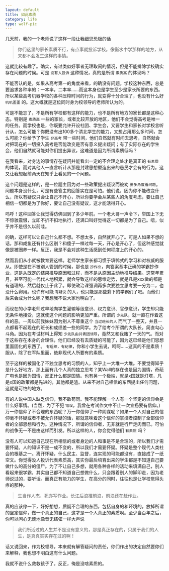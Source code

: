 ```yaml
---
layout: default
title: 如此素质
category: life
type: wolf-pic
---
```

几天前，我的一个老师说了这样一段让我细思恐极的话

> 你们这里的家长素质不行，有点事就投诉学校。像衡水中学那样的地方，从来都不会发生这样的事情。

这就比较有趣了。确实，有过类似好事者无理取闹的情况，但是不能排除学校确实存在问题的时候。可是 `没有人投诉` 这种情况，真的是所谓 `素质高` 的体现吗？

不能否认的是，如果从高考第一的角度来看，的确没有问题。学校这种东西，总是要追求各种率的：一本率，二本率……而这本身也是学生至少是家长所要的东西。所以某些高考机器学校的各种压榨时间的行为，就变得十分合理了，也没有什么好 `叽叽歪歪` 的。这大概就是这位同时身为校领导的老师所认为的。

可是不能忘了，不是所有学校都有这样的能力，也不是所有地方的家长都是这种心态。特别是 `素质高` 一些的家长，或者比较开放的地区，他们不会觉得高考是唯一的任务。而学校也是，你既要允许开设社团、学生会，又要学生和家长对学校言听计从，怎么可能？你既没有出100多个清北学生的能力，又想占用那么多时间，怎么可能？你给予了学生 `非高考` 带一些时间，他们自然就有时间去思考，自然就会对把现在的一切投入高考是否能改变是否有意义提出疑问；有了实际存在的学生会，他们自然就可能对你们提出异议，这难道是因为所谓素质低吗？

在我看来，对身边的事情存在疑问并能看出一定的不合理之处才是真正的 `有素质` 的体现，而对其他人一直言听计从那是封建思想塑造出来的愚民才会有的行为。这又让我想起前两天在知乎上看见的一个问题。

这个问题是这样的，是一位题主因为对一些政策提出疑议而被劝 `要多角度看问题`。问题本身没什么，可是有些答主的回答实在是可怕。他们说，因为你不能改变什么，所以有疑议只会让自己不开心，所以你要学会从某些人的角度考虑，要让自己相信一切都是为了你好，要让自己没有疑议，这才能活得开心。

呜呼！这种回答让我觉得仿佛回到了多少年前。一个老大哥一声令下，举国上下无不惊骇震慑，立即不折不扣地执行，还满口叫好觉得这一切都是为了自己。唔，似乎并不是很久以前哇。

的确，这样可以让自己什么都不想。不想太多，自然就开心了。可是人如果不想的话，那和咸鱼还有什么区别？和傻子一样过每一天，开心是开心了，但这种感觉就像是被圈养一样。反正，我是不会对这种生活感到任何程度上的开心的。

然而我们从小就被教育要这样。老师学生家长都习惯于填鸭式的学习和对权威的服从。即使是在不被别人管到的时候，那也是 `抄作业`，向答案基本正确的学霸抄作业，这是从既定的结果推导原因和过程，而不是从原因主动地推导结果。这常年累月，甚至可能一代代人地积累，就会导致这样的思维定势，就是凡是xxx做的都是有道理的，然后就仅止于此了。即使政治课强调再多次要独立思考要一分为二，也没什么卵用。也许有可能 `有疑议` 的人，也只能是那些剩下的学霸们了吧。而他们后来会成为什么呢？我想我不说大家也明白了。

而现在的小学老师过早地向学生灌输等级意识、权力意识、官僚意识，学生却只能无条件地接受，这就使这个问题的影响更加严重。所谓的 `少先队`，就一直在作着这样的恶。一周以前我妹妹因为别人不尊重这个 `当过班长的人` 而气了一整天，并且一点都看不起现在的班长和成绩差一些的同学。为了给考个所谓的大队长，简直勾心斗角。因为在考试材料上得知 `少先队由共青团领导`，竟然又和我赌了一天的气。而对于这些存在本身的合理性，他们已经没有去质疑的可能了，因为这已经是他们思想里面固化的东西了。 `有组织，有纪律`，你和小学生去说，呵呵……这真的不是素质！服从，除了在军队里面，绝非现代人所要有的素质。

至于这样的被固化了不独立思考的习惯的人，知乎上一大堆一大堆。不要觉得知乎是什么好地方，那上面有几个人真的独立思考？某Wall的存在也是因为国情，奇葩广电也是因为国情，反正什么都是国情。也有另一个极端，就是x国就是灯塔，凡是x国的政策都是先进的，其他都是渣。从来不对自己相信的东西提出任何问题，这就是可怕的地方。

有的人说中国人缺乏信仰，我不敢苟同。我不能理解一个人有一个坚定的信仰会是什么好事情。(当然，为了不犯 `错误`，我曾在考试作文中不止一次宣扬要有信仰。)万一你信仰了不合理的东西呢？万一你信仰了一种阴谋呢？如果一个人对自己的信仰毫不怀疑或者不被允许怀疑的话，那就意味着这个信仰的掌控者控制了全部信仰者的全部思想和行为。这种情况下，所谓的信仰者，无非就是行尸走肉而已。可怕的战争无一不是由这样而引发。所以这样的人，你会觉得他们 `有素质` 吗？

没有人可以知道自己现在所相信的或者身边的人和事是不是合理的，所以我们才需要怀疑。人的知识不是一成不变的，所以我们才需要怀疑。怀疑是整个现代人类社会的根基之一。离开怀疑，什么民主、监督，连实现的可能都没有，直接成了一纸空文。你觉得没人投诉代表素质高，其实你最后培育出来的学生都是不知道自己要做什么的高分的僵尸。为了不让自己多想，就用各种各样的活动来填满自己，别人看起来很学霸，其实自己都不知道自己想做什么，只会跟着别人的脚印走，因为老师说过的，要听话。而真正有能力的学生，在高分的同时，往往也是让学校觉得头疼的那种。

> 生当作人杰，死亦写作业。长江后浪推前浪，前浪还在赶作业。

真的应该停一下，好好想想，质疑不合理的东西，包括自身的和环境的，放掉所谓的坚定信仰，做一个真正的自己，这才是一个人真正的素质啊。至少当百年之后，你可以问心无愧地像音无结弦一样大声说

> 我们所活过的人生并不是没有意义的，那是真正存在的，只属于我们的人生，是真真实实存在过的啊！

话又说回来，作为校领导，本来就有解答疑问的责任，你们作出的决定自然要你们来解释，我也想不明白这有什么问题。

我就不说什么救救孩子了。反正，俺是没啥素质的。
